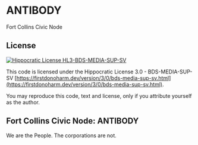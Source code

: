 # ANTIBODY

Fort Collins Civic Node

## License

[![Hippocratic License HL3-BDS-MEDIA-SUP-SV](https://img.shields.io/static/v1?label=Hippocratic%20License&message=HL3-BDS-MEDIA-SUP-SV&labelColor=5e2751&color=2a6a65)](https://firstdonoharm.dev/version/3/0/bds-media-sup-sv.html)

This code is licensed under the Hippocratic License 3.0 - BDS-MEDIA-SUP-SV [https://firstdonoharm.dev/version/3/0/bds-media-sup-sv.html](https://firstdonoharm.dev/version/3/0/bds-media-sup-sv.html).

You may reproduce this code, text and license, only if you attribute yourself as the author.

## Fort Collins Civic Node: ANTIBODY

We are the People. The corporations are not.
